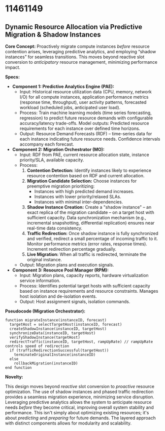 # 11461149

## Dynamic Resource Allocation via Predictive Migration & Shadow Instances

**Core Concept:** Proactively migrate compute instances *before* resource contention arises, leveraging predictive analytics, and employing “shadow instances” for seamless transitions. This moves beyond reactive slot conversion to *anticipatory* resource management, minimizing performance impact.

**Specs:**

*   **Component 1: Predictive Analytics Engine (PAE):**
    *   Input: Historical resource utilization data (CPU, memory, network I/O) for all compute instances, application performance metrics (response time, throughput), user activity patterns, forecasted workload (scheduled jobs, anticipated user load).
    *   Process: Train machine learning models (time series forecasting, regression) to predict future resource demands with configurable accuracy/latency trade-offs. Model outputs: Predicted resource requirements for each instance over defined time horizons.
    *   Output: Resource Demand Forecasts (RDF) – time-series data for each instance indicating future resource needs. Confidence intervals accompany each forecast.
*   **Component 2: Migration Orchestrator (MO):**
    *   Input: RDF from PAE, current resource allocation state, instance priority/SLA, available capacity.
    *   Process:
        1.  **Contention Detection:** Identify instances likely to experience resource contention based on RDF and current allocation.
        2.  **Migration Candidate Selection:** Choose instances for preemptive migration prioritizing:
            *   Instances with high predicted demand increases.
            *   Instances with lower priority/relaxed SLAs.
            *   Instances with minimal inter-dependencies.
        3.  **Shadow Instance Creation:** Create a "shadow instance" – an exact replica of the migration candidate – on a target host with sufficient capacity. Data synchronization mechanism (e.g., incremental snapshotting, differential replication) ensures near real-time data consistency.
        4.  **Traffic Redirection:** Once shadow instance is fully synchronized and verified, redirect a small percentage of incoming traffic to it. Monitor performance metrics (error rates, response times). Increment redirection percentage gradually.
        5.  **Live Migration:** When all traffic is redirected, terminate the original instance.
    *   Output: Migration plans and execution signals.
*   **Component 3: Resource Pool Manager (RPM):**
    *   Input: Migration plans, capacity reports, hardware virtualization service information.
    *   Process: Identifies potential target hosts with sufficient capacity based on instance requirements and resource constraints. Manages host isolation and de-isolation events.
    *   Output: Host assignment signals, isolation commands.

**Pseudocode (Migration Orchestrator):**

```
function migrateInstance(instanceID, forecast)
  targetHost = selectTargetHost(instanceID, forecast)
  createShadowInstance(instanceID, targetHost)
  synchronizeData(instanceID, targetHost)
  verifyShadowInstance(targetHost)
  redirectTraffic(instanceID, targetHost, rampUpRate) // rampUpRate controls speed of redirection
  if (trafficRedirectionSuccessful(targetHost))
    terminateOriginalInstance(instanceID)
  else
    rollbackMigration(instanceID)
end function
```

**Novelty:**

This design moves beyond *reactive* slot conversion to *proactive* resource optimization. The use of shadow instances and phased traffic redirection provides a seamless migration experience, minimizing service disruption. Leveraging predictive analytics allows the system to anticipate resource needs *before* they become critical, improving overall system stability and performance. This isn't simply about optimizing existing resources; it's about *predicting* and *preparing* for future demands. The layered approach with distinct components allows for modularity and scalability.